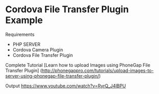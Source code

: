 # Cordova File Transfer Plugin Example
Requirements
- PHP SERVER
- Cordova Camera Plugin
- Cordova File Transfer Plugin

Complete Tutorial [Learn how to upload Images using PhoneGap File Transfer Plugin] (http://phonegappro.com/tutorials/upload-images-to-server-using-phonegap-file-transfer-plugin/)

Output https://www.youtube.com/watch?v=RyrQ_J4lBPU
